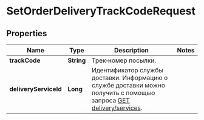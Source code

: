 

# SetOrderDeliveryTrackCodeRequest


## Properties

| Name | Type | Description | Notes |
|------------ | ------------- | ------------- | -------------|
|**trackCode** | **String** | Трек‑номер посылки. |  |
|**deliveryServiceId** | **Long** | Идентификатор службы доставки. Информацию о службе доставки можно получить с помощью запроса [GET delivery/services](../../reference/orders/getDeliveryServices.md). |  |



